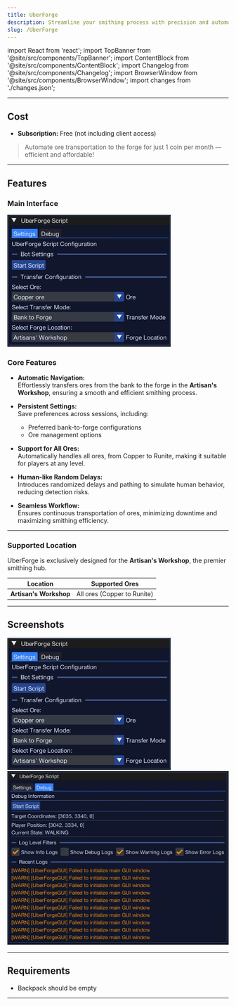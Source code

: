 ```yaml
---
title: UberForge
description: Streamline your smithing process with precision and automation at the Artisan's Workshop.
slug: /UberForge
---
```


import React from 'react';
import TopBanner from '@site/src/components/TopBanner';
import ContentBlock from '@site/src/components/ContentBlock';
import Changelog from '@site/src/components/Changelog';
import BrowserWindow from '@site/src/components/BrowserWindow';
import changes from './changes.json';

<TopBanner title="UberForge" version="v1.0.0" author="Uberith" skill="Smithing" />

---

## Cost

<ContentBlock title="Cost">

- **Subscription:** Free (not including client access)

> Automate ore transportation to the forge for just 1 coin per month — efficient and affordable!

</ContentBlock>

---

## Features

<ContentBlock title="Features">

### Main Interface  
![Main Interface](01UberForge.png)

### Core Features

- **Automatic Navigation:**  
  Effortlessly transfers ores from the bank to the forge in the **Artisan's Workshop**, ensuring a smooth and efficient smithing process.  

- **Persistent Settings:**  
  Save preferences across sessions, including:  
    - Preferred bank-to-forge configurations  
    - Ore management options  

- **Support for All Ores:**  
  Automatically handles all ores, from Copper to Runite, making it suitable for players at any level.  

- **Human-like Random Delays:**  
  Introduces randomized delays and pathing to simulate human behavior, reducing detection risks.  

- **Seamless Workflow:**  
  Ensures continuous transportation of ores, minimizing downtime and maximizing smithing efficiency.  

---

### Supported Location  

UberForge is exclusively designed for the **Artisan's Workshop**, the premier smithing hub.  

| Location             | Supported Ores          |
|----------------------|--------------------------|
| **Artisan's Workshop** | All ores (Copper to Runite) |

---

## Screenshots  

![Main Interface Example](01UberForge.png)  
![Debug Example](02UberForge.png)  

---

## Requirements

<ContentBlock title="Requirements">

- Backpack should be empty

</ContentBlock>
</ContentBlock>

---

<Changelog changes={changes} />
